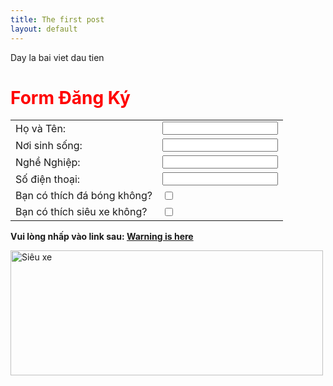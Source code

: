 ```yaml
---
title: The first post
layout: default
---
```


Day la bai viet dau tien
<h1 style="color: #f00">Form Đăng Ký</h1>
	<form method="POST">
		<table border="0">
			<tr>
				<td>Họ và Tên:</td>
				<td><input type="text" name="username"></td>
			</tr>
			<tr>
				<td>Nơi sinh sống:</td>
				<td><input type="text" name="address"></td>
			</tr>
			<tr>
				<td>Nghề Nghiệp:</td>
				<td><input type="text" name="job"></td>
			</tr>
			<tr>
				<td>Số điện thoại:</td>
				<td><input type="text" name="note"></td>
			</tr>
			<tr>
		        <td>Bạn có thích đá bóng không?</td>
                <td><input type="checkbox" name="Có" value="1"></td>
			</tr>
			<tr>
		        <td>Bạn có thích siêu xe không?</td>
                <td><input type="checkbox" name="Có" value="1"></td>
			</tr>
		</table>
	</form>
	<p><strong>Vui lòng nhấp vào link sau: <a href="hihihaha.html"> Warning is here</a></strong></p> 
	
<img src="https://media.laodong.vn/Storage/NewsPortal/2019/7/5/742726/604134.jpg" alt="Siêu xe" width="500" height="200">
     